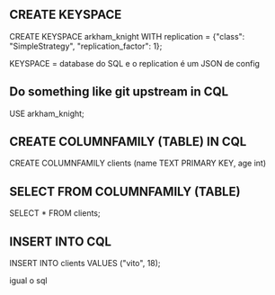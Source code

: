 ## CREATE KEYSPACE

  CREATE KEYSPACE arkham_knight WITH replication = {"class": "SimpleStrategy", "replication_factor": 1};

  KEYSPACE = database do SQL e o replication é um JSON de config

## Do something like git upstream in CQL

  USE arkham_knight;

## CREATE COLUMNFAMILY (TABLE) IN CQL

  CREATE COLUMNFAMILY clients (name TEXT PRIMARY KEY, age int)

## SELECT FROM COLUMNFAMILY (TABLE)

  SELECT * FROM clients;

## INSERT INTO CQL

  INSERT INTO clients VALUES ("vito", 18);

  igual o sql
